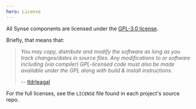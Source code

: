 ```yaml
---
hero: License 
---
```


All Synse components are licensed under the [GPL-3.0 license](https://www.gnu.org/licenses/gpl-3.0.en.html).

Briefly, that means that:

> *You may copy, distribute and modify the software as
> long as you track changes/dates in source files. Any modifications to or software
> including (via compiler) GPL-licensed code must also be made available under
> the GPL along with build & install instructions.*
>
>    -- [tldrleagal](https://tldrlegal.com/license/gnu-general-public-license-v3-(gpl-3))

For the full licenses, see the `LICENSE` file found in each project's source repo.
